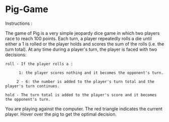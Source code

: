 # Pig-Game
Instructions :

The game of Pig is a very simple jeopardy dice game in which two players race to reach 100 points. Each turn, a player repeatedly rolls a die until either a 1 is rolled or the player holds and scores the sum of the rolls (i.e. the turn total). At any time during a player's turn, the player is faced with two decisions:


    roll - If the player rolls a :
  
          1: the player scores nothing and it becomes the opponent's turn.
    
         2 - 6: the number is added to the player's turn total and the player's turn continues.
   
    hold - The turn total is added to the player's score and it becomes the opponent's turn.
  
You are playing against the computer. The red triangle indicates the current player. Hover over the pig to get the optimal decision.
